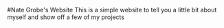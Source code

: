 #Nate Grobe's Website
This is a simple website to tell you a little bit about myself and show off a few of my projects

